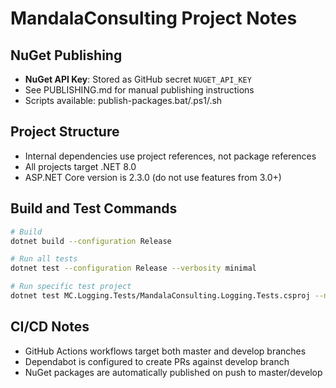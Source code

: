 # MandalaConsulting Project Notes

## NuGet Publishing
- **NuGet API Key**: Stored as GitHub secret `NUGET_API_KEY`
- See PUBLISHING.md for manual publishing instructions
- Scripts available: publish-packages.bat/.ps1/.sh

## Project Structure
- Internal dependencies use project references, not package references
- All projects target .NET 8.0
- ASP.NET Core version is 2.3.0 (do not use features from 3.0+)

## Build and Test Commands
```bash
# Build
dotnet build --configuration Release

# Run all tests
dotnet test --configuration Release --verbosity minimal

# Run specific test project
dotnet test MC.Logging.Tests/MandalaConsulting.Logging.Tests.csproj --no-build --configuration Release
```

## CI/CD Notes
- GitHub Actions workflows target both master and develop branches
- Dependabot is configured to create PRs against develop branch
- NuGet packages are automatically published on push to master/develop